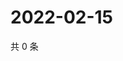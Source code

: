 # 2022-02-15

共 0 条

<!-- BEGIN WEIBO -->
<!-- 最后更新时间 Tue Feb 15 2022 02:16:59 GMT+0800 (China Standard Time) -->

<!-- END WEIBO -->
